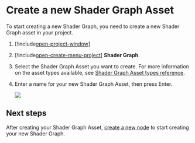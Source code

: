 # Create a new Shader Graph Asset

To start creating a new Shader Graph, you need to create a new Shader Graph asset in your project.

1. [!include[open-project-window](./snippets/sg-open-project-window.md)]

2. [!include[open-create-menu-project](./snippets/sg-open-create-menu-project.md)] **Shader Graph**.

3. Select the Shader Graph Asset you want to create. For more information on the asset types available, see [Shader Graph Asset types reference](Shader-Graph-Asset-Types.md).

4. Enter a name for your new Shader Graph Asset, then press Enter.

    ![](images/)
    <!-- Add image of Project window with new Shader Graph Asset -->

## Next steps

After creating your Shader Graph Asset, [create a new node](Create-New-Node.md) to start creating your new Shader Graph.
